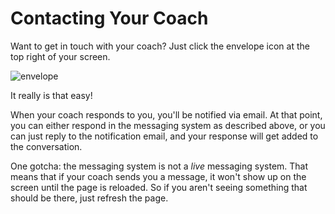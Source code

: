 # Contacting Your Coach

Want to get in touch with your coach? Just click the envelope icon at the top right of your screen.

![envelope](https://res.cloudinary.com/euro-team-outreach/image/upload/f_auto,q_auto:best/v1609321711/bfo/bfo-docs/messages_h0cf4p.png)

It really is that easy!

When your coach responds to you, you'll be notified via email. At that point, you can either respond in the messaging system as described above, or you can just reply to the notification email, and your response will get added to the conversation.

One gotcha: the messaging system is not a *live* messaging system. That means that if your coach sends you a message, it won't show up on the screen until the page is reloaded. So if you aren't seeing something that should be there, just refresh the page.
